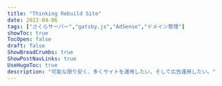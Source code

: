 ```yaml
---
title: "Thinking Rebuild Site"
date: 2022-04-06
tags: ["さくらサーバー","gatsby.js","AdSense","ドメイン管理"]
showToc: true
TocOpen: false
draft: false
ShowBreadCrumbs: true
ShowPostNavLinks: true
UseHugoToc: true
description: "可能な限り安く、多くサイトを運用したい、そして広告運用したい。"
---
```


